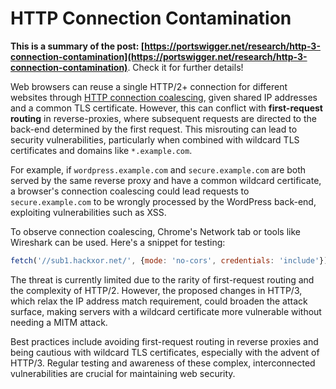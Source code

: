 # HTTP Connection Contamination





**This is a summary of the post: [https://portswigger.net/research/http-3-connection-contamination](https://portswigger.net/research/http-3-connection-contamination)**. Check it for further details!

Web browsers can reuse a single HTTP/2+ connection for different websites through [HTTP connection coalescing](https://daniel.haxx.se/blog/2016/08/18/http2-connection-coalescing), given shared IP addresses and a common TLS certificate. However, this can conflict with **first-request routing** in reverse-proxies, where subsequent requests are directed to the back-end determined by the first request. This misrouting can lead to security vulnerabilities, particularly when combined with wildcard TLS certificates and domains like `*.example.com`.

For example, if `wordpress.example.com` and `secure.example.com` are both served by the same reverse proxy and have a common wildcard certificate, a browser's connection coalescing could lead requests to `secure.example.com` to be wrongly processed by the WordPress back-end, exploiting vulnerabilities such as XSS.

To observe connection coalescing, Chrome's Network tab or tools like Wireshark can be used. Here's a snippet for testing:

```javascript
fetch('//sub1.hackxor.net/', {mode: 'no-cors', credentials: 'include'}).then(()=>{ fetch('//sub2.hackxor.net/', {mode: 'no-cors', credentials: 'include'}) })
```

The threat is currently limited due to the rarity of first-request routing and the complexity of HTTP/2. However, the proposed changes in HTTP/3, which relax the IP address match requirement, could broaden the attack surface, making servers with a wildcard certificate more vulnerable without needing a MITM attack.

Best practices include avoiding first-request routing in reverse proxies and being cautious with wildcard TLS certificates, especially with the advent of HTTP/3. Regular testing and awareness of these complex, interconnected vulnerabilities are crucial for maintaining web security.




